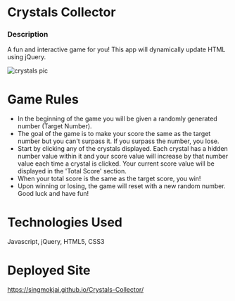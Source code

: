 # Crystals Collector

### Description ###

A fun and interactive game for you! This app will dynamically update HTML using jQuery. 

![crystals pic](https://github.com/singmokjai/unit-4-game/blob/master/assets/crystal.PNG)

# Game Rules

* In the beginning of the game you will be given a randomly generated number (Target Number).
* The goal of the game is to make your score the same as the target number but you can't surpass it. If you surpass the number, you lose. 
* Start by clicking any of the crystals displayed. Each crystal has a hidden number value within it and your score value will increase by that number value each time a crystal is clicked. Your current score value will be displayed in the 'Total Score' section. 
* When your total score is the same as the target score, you win! 
* Upon winning or losing, the game will reset with a new random number. Good luck and have fun!

# Technologies Used

Javascript, jQuery, HTML5, CSS3

# Deployed Site

https://singmokjai.github.io/Crystals-Collector/


